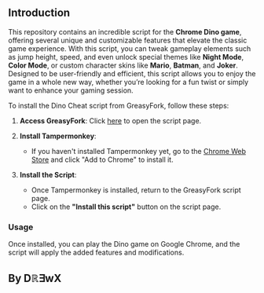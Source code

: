 ## Introduction

This repository contains an incredible script for the **Chrome Dino game**, offering several unique and customizable features that elevate the classic game experience.
With this script, you can tweak gameplay elements such as jump height, speed, and even unlock special themes like **Night Mode**, **Color Mode**, or custom character skins like **Mario**, **Batman**, and **Joker**. Designed to be user-friendly and efficient, this script allows you to enjoy the game in a whole new way, whether you’re looking for a fun twist or simply want to enhance your gaming session.

To install the Dino Cheat script from GreasyFork, follow these steps:

1. **Access GreasyFork**: Click [here](https://greasyfork.org/en/scripts/486972-dinocheat-hack-cheat-dino-google-chrome-bot-rapide-score-imortel?locale_override=1) to open the script page.

2. **Install Tampermonkey**:
   - If you haven't installed Tampermonkey yet, go to the [Chrome Web Store](https://chromewebstore.google.com/detail/tampermonkey/dhdgffkkebhmkfjojejmpbldmpobfkfo) and click "Add to Chrome" to install it.

3. **Install the Script**:
   - Once Tampermonkey is installed, return to the GreasyFork script page.
   - Click on the **"Install this script"** button on the script page.

### Usage
Once installed, you can play the Dino game on Google Chrome, and the script will apply the added features and modifications.

## **By Dℝ∃wX**
